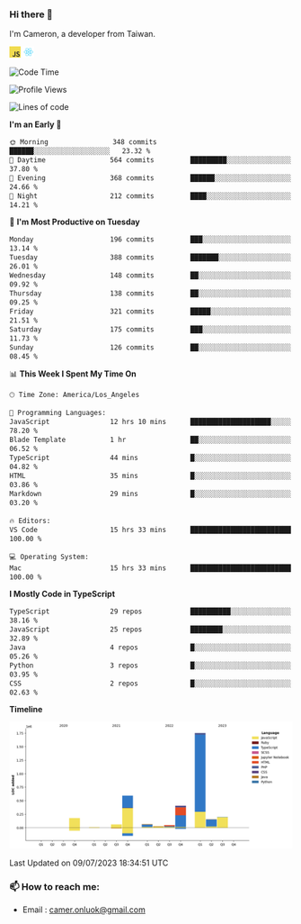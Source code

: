 ### Hi there 👋

I'm Cameron, a developer from Taiwan.


<code><img height="20" src="https://raw.githubusercontent.com/github/explore/80688e429a7d4ef2fca1e82350fe8e3517d3494d/topics/javascript/javascript.png"></code>
<code><img height="20" src="https://raw.githubusercontent.com/github/explore/80688e429a7d4ef2fca1e82350fe8e3517d3494d/topics/react/react.png"></code>



<!--START_SECTION:waka-->
![Code Time](http://img.shields.io/badge/Code%20Time-951%20hrs%2054%20mins-blue)

![Profile Views](http://img.shields.io/badge/Profile%20Views-0-blue)

![Lines of code](https://img.shields.io/badge/From%20Hello%20World%20I%27ve%20Written-3.5%20million%20lines%20of%20code-blue)

**I'm an Early 🐤** 

```text
🌞 Morning                348 commits         ██████░░░░░░░░░░░░░░░░░░░   23.32 % 
🌆 Daytime                564 commits         █████████░░░░░░░░░░░░░░░░   37.80 % 
🌃 Evening                368 commits         ██████░░░░░░░░░░░░░░░░░░░   24.66 % 
🌙 Night                  212 commits         ████░░░░░░░░░░░░░░░░░░░░░   14.21 % 
```
📅 **I'm Most Productive on Tuesday** 

```text
Monday                   196 commits         ███░░░░░░░░░░░░░░░░░░░░░░   13.14 % 
Tuesday                  388 commits         ███████░░░░░░░░░░░░░░░░░░   26.01 % 
Wednesday                148 commits         ██░░░░░░░░░░░░░░░░░░░░░░░   09.92 % 
Thursday                 138 commits         ██░░░░░░░░░░░░░░░░░░░░░░░   09.25 % 
Friday                   321 commits         █████░░░░░░░░░░░░░░░░░░░░   21.51 % 
Saturday                 175 commits         ███░░░░░░░░░░░░░░░░░░░░░░   11.73 % 
Sunday                   126 commits         ██░░░░░░░░░░░░░░░░░░░░░░░   08.45 % 
```


📊 **This Week I Spent My Time On** 

```text
🕑︎ Time Zone: America/Los_Angeles

💬 Programming Languages: 
JavaScript               12 hrs 10 mins      ████████████████████░░░░░   78.20 % 
Blade Template           1 hr                ██░░░░░░░░░░░░░░░░░░░░░░░   06.52 % 
TypeScript               44 mins             █░░░░░░░░░░░░░░░░░░░░░░░░   04.82 % 
HTML                     35 mins             █░░░░░░░░░░░░░░░░░░░░░░░░   03.86 % 
Markdown                 29 mins             █░░░░░░░░░░░░░░░░░░░░░░░░   03.20 % 

🔥 Editors: 
VS Code                  15 hrs 33 mins      █████████████████████████   100.00 % 

💻 Operating System: 
Mac                      15 hrs 33 mins      █████████████████████████   100.00 % 
```

**I Mostly Code in TypeScript** 

```text
TypeScript               29 repos            ██████████░░░░░░░░░░░░░░░   38.16 % 
JavaScript               25 repos            ████████░░░░░░░░░░░░░░░░░   32.89 % 
Java                     4 repos             █░░░░░░░░░░░░░░░░░░░░░░░░   05.26 % 
Python                   3 repos             █░░░░░░░░░░░░░░░░░░░░░░░░   03.95 % 
CSS                      2 repos             █░░░░░░░░░░░░░░░░░░░░░░░░   02.63 % 
```



**Timeline**

![Lines of Code chart](https://raw.githubusercontent.com/camer0nluo/camer0nluo/main/assets/bar_graph.png)


 Last Updated on 09/07/2023 18:34:51 UTC
<!--END_SECTION:waka-->

### 📫 How to reach me:
- Email : camer.onluok@gmail.com
